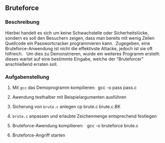 ## Bruteforce
### Beschreibung
Hierbei handelt es sich um keine Schwachstelle oder Sicherheitslücke, sondern es soll
den Besuchern zeigen, dass man bereits mit wenig Zeilen Quellcode ein
Passwortcracker programmieren kann. 
Zugegeben, eine Bruteforce-Anwendung ist nicht die effektivste Attacke, jedoch ist sie oft hilfreich.  
Um dies zu Demonstrieren, wurde ein weiteres Programm erstellt: dieses wartet
auf eine bestimmte Eingabe, welche der "Bruteforcer"  anschließend erraten soll.

### Aufgabenstellung
1. Mit `gcc` das Demoprogramm kompilieren: 
gcc -o pass pass.c

2. Awendung testhalber mit Beispielargumenten ausführen
3. Sicherung von `brute.c` anlegen
cp brute.c brute.c.BK

4. `brute.c` anpassen und erlaubte Zeichenmenge entsprechend festlegen
5. Bruteforce-Awendung kompilieren:  
gcc -o bruteforce brute.c

6. Bruteforce-Angriff starten
